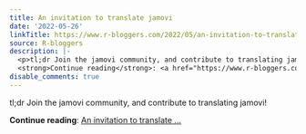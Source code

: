 ```yaml
---
title: An invitation to translate jamovi
date: '2022-05-26'
linkTitle: https://www.r-bloggers.com/2022/05/an-invitation-to-translate-jamovi/
source: R-bloggers
description: |-
  <p>tl;dr Join the jamovi community, and contribute to translating jamovi!</p>
  <strong>Continue reading</strong>: <a href="https://www.r-bloggers.com/2022/05/an-invitation-to-translate-jamovi/">An invitation to translate ...
disable_comments: true
---
```

<p>tl;dr Join the jamovi community, and contribute to translating jamovi!</p>
<strong>Continue reading</strong>: <a href="https://www.r-bloggers.com/2022/05/an-invitation-to-translate-jamovi/">An invitation to translate ...